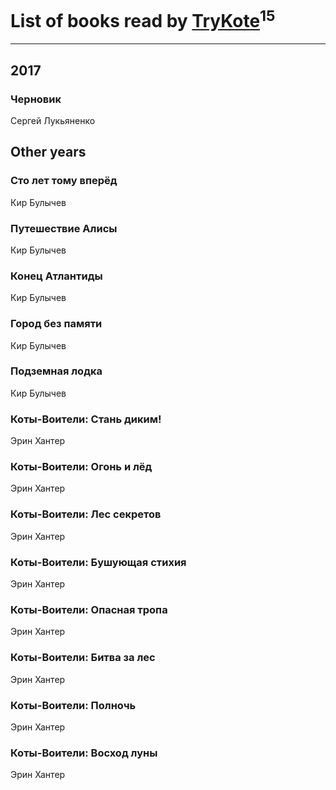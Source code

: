 # List of books read by [TryKote](http://vk.com/id145737651)<sup>15</sup>
---

## 2017

### Черновик
Сергей Лукьяненко



## Other years

### Сто лет тому вперёд
Кир Булычев


### Путешествие Алисы
Кир Булычев


### Конец Атлантиды
Кир Булычев


### Город без памяти
Кир Булычев


### Подземная лодка
Кир Булычев


### Коты-Воители: Стань диким!
Эрин Хантер


### Коты-Воители: Огонь и лёд
Эрин Хантер


### Коты-Воители: Лес секретов
Эрин Хантер


### Коты-Воители: Бушующая стихия
Эрин Хантер


### Коты-Воители: Опасная тропа
Эрин Хантер


### Коты-Воители: Битва за лес
Эрин Хантер


### Коты-Воители: Полночь
Эрин Хантер


### Коты-Воители: Восход луны
Эрин Хантер





